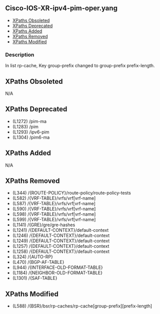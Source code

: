 ## Cisco-IOS-XR-ipv4-pim-oper.yang

- [XPaths Obsoleted](#xpaths-obsoleted)
- [XPaths Deprecated](#xpaths-deprecated)
- [XPaths Added](#xpaths-added)
- [XPaths Removed](#xpaths-removed)
- [XPaths Modified](#xpaths-modified)

### Description

In list rp-cache, Key group-prefix changed to group-prefix prefix-length.

## XPaths Obsoleted

N/A

## XPaths Deprecated

- (L1272)	/pim-ma
- (L1283)	/pim
- (L1293)	/ipv6-pim
- (L1304)	/pim6-ma

## XPaths Added

N/A

## XPaths Removed

- (L344)	/{ROUTE-POLICY}/route-policy/route-policy-tests
- (L582)	/{VRF-TABLE}/vrfs/vrf[vrf-name]
- (L587)	/{VRF-TABLE}/vrfs/vrf[vrf-name]
- (L590)	/{VRF-TABLE}/vrfs/vrf[vrf-name]
- (L598)	/{VRF-TABLE}/vrfs/vrf[vrf-name]
- (L599)	/{VRF-TABLE}/vrfs/vrf[vrf-name]
- (L1141)	/{GRE}/gre/gre-hashes
- (L1241)	/{DEFAULT-CONTEXT}/default-context
- (L1246)	/{DEFAULT-CONTEXT}/default-context
- (L1249)	/{DEFAULT-CONTEXT}/default-context
- (L1257)	/{DEFAULT-CONTEXT}/default-context
- (L1258)	/{DEFAULT-CONTEXT}/default-context
- (L324)	/{AUTO-RP}
- (L470)	/{BGP-AF-TABLE}
- (L944)	/{INTERFACE-OLD-FORMAT-TABLE}
- (L1184)	/{NEIGHBOR-OLD-FORMAT-TABLE}
- (L1301)	/{SAF-TABLE}

## XPaths Modified

- (L588)	/{BSR}/bsr/rp-caches/rp-cache[group-prefix][prefix-length]

